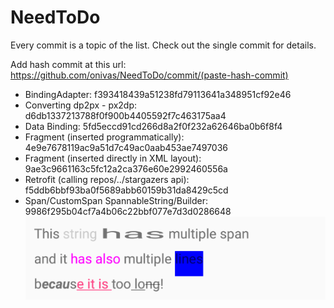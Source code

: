 # NeedToDo

Every commit is a topic of the list. 
Check out the single commit for details.

Add hash commit at this url: https://github.com/onivas/NeedToDo/commit/(paste-hash-commit)

- BindingAdapter: f393418439a51238fd79113641a348951cf92e46
- Converting dp2px - px2dp: d6db1337213788f0f900b4405592f7c463175aa4
- Data Binding: 5fd5eccd91cd266d8a2f0f232a62646ba0b6f8f4
- Fragment (inserted programmatically): 4e9e7678119ac9a51d7c49ac0aab453ae7497036
- Fragment (inserted directly in XML layout): 9ae3c9661163c5fc12a2ca376e60e2992460556a
- Retrofit (calling repos/../stargazers api): f5ddb6bbf93ba0f5689abb60159b31da8429c5cd
- Span/CustomSpan SpannableString/Builder: 9986f295b04cf7a4b06c22bbf077e7d3d0286648
![alt text](https://github.com/onivas/NeedToDo/blob/master/span.png)